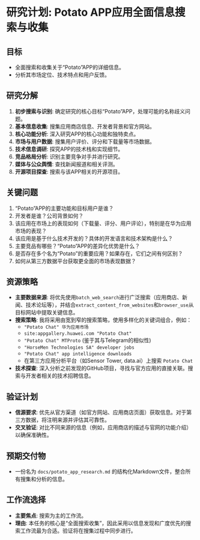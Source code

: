# 研究计划: Potato APP应用全面信息搜索与收集

## 目标
- 全面搜索和收集关于“Potato”APP的详细信息。
- 分析其市场定位、技术特点和用户反馈。

## 研究分解
1.  **初步搜索与识别**: 确定研究的核心目标“Potato”APP，处理可能的名称歧义问题。
2.  **基本信息收集**: 搜集应用商店信息、开发者背景和官方网站。
3.  **核心功能分析**: 深入研究APP的核心功能和独特卖点。
4.  **市场与用户数据**: 搜集用户评价、评分和下载量等市场数据。
5.  **技术信息调研**: 探究APP的技术栈和实现细节。
6.  **竞品格局分析**: 识别主要竞争对手并进行研究。
7.  **媒体与公众舆情**: 查找新闻报道和相关评测。
8.  **开源项目探查**: 搜索与该APP相关的开源项目。

## 关键问题
1.  “Potato”APP的主要功能和目标用户是谁？
2.  开发者是谁？公司背景如何？
3.  该应用在市场上的表现如何（下载量、评分、用户评论），特别是在华为应用市场的表现？
4.  该应用是基于什么技术开发的？具体的开发语言和技术架构是什么？
5.  主要竞品有哪些？“Potato”APP的差异化优势是什么？
6.  是否存在多个名为“Potato”的重要应用？如果存在，它们之间有何区别？
7.  如何从第三方数据平台获取更全面的市场表现数据？

## 资源策略
-   **主要数据来源**: 将优先使用`batch_web_search`进行广泛搜索（应用商店、新闻、技术论坛等），并结合`extract_content_from_websites`和`browser_use`从目标网站中提取关键信息。
-   **搜索策略**: 我将采用由宽到窄的搜索策略，使用多样化的关键词组合，例如：
    *   `"Potato Chat" 华为应用市场`
    *   `site:appgallery.huawei.com "Potato Chat"`
    *   `"Potato Chat" MTProto` (鉴于其与Telegram的相似性)
    *   `"HorseMen Technologies SA" developer jobs`
    *   `"Potato Chat" app intelligence downloads`
    *   在第三方应用分析平台（如Sensor Tower, data.ai）上搜索 `Potato Chat`
-   **技术探查**: 深入分析之前发现的GitHub项目，寻找与官方应用的直接关联。搜索与开发者相关的技术招聘信息。

## 验证计划
-   **信源要求**: 优先从官方渠道（如官方网站、应用商店页面）获取信息。对于第三方数据，将注明来源并评估其可靠性。
-   **交叉验证**: 对比不同来源的信息（例如，应用商店的描述与官网的功能介绍）以确保准确性。

## 预期交付物
-   一份名为 `docs/potato_app_research.md` 的结构化Markdown文件，整合所有搜集和分析的信息。

## 工作流选择
-   **主要焦点**: 搜索为主的工作流。
-   **理由**: 本任务的核心是“全面搜索收集”，因此采用以信息发现和广度优先的搜索工作流最为合适。验证将在搜集过程中同步进行。
